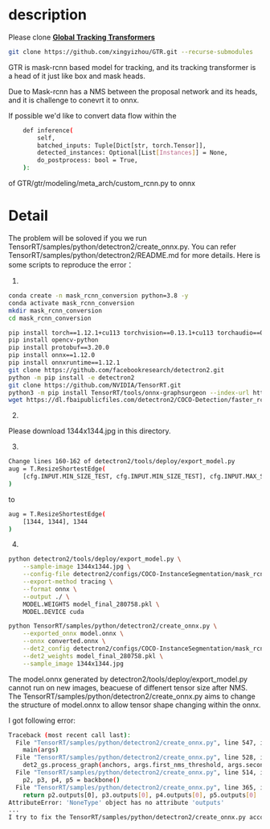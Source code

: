 # description

Please clone [**Global Tracking Transformers**](https://github.com/xingyizhou/GTR#readme)
```bash
git clone https://github.com/xingyizhou/GTR.git --recurse-submodules
```

GTR is mask-rcnn based model for tracking, and its tracking transformer is a head of it just like box and mask heads. 


Due to Mask-rcnn has a NMS between the proposal network and its heads, and it is challenge to conevrt it to onnx. 


If possible we'd like to convert data flow within the 
```bash
    def inference(
        self,
        batched_inputs: Tuple[Dict[str, torch.Tensor]],
        detected_instances: Optional[List[Instances]] = None,
        do_postprocess: bool = True,
    ):
```
of GTR/gtr/modeling/meta_arch/custom_rcnn.py to onnx

# Detail
The problem will be soloved if you we run TensorRT/samples/python/detectron2/create_onnx.py. 
You can refer TensorRT/samples/python/detectron2/README.md for more details.
Here is some scripts to reproduce the error：

1.

```bash
conda create -n mask_rcnn_conversion python=3.8 -y
conda activate mask_rcnn_conversion
mkdir mask_rcnn_conversion
cd mask_rcnn_conversion

pip install torch==1.12.1+cu113 torchvision==0.13.1+cu113 torchaudio==0.12.1 --extra-index-url https://download.pytorch.org/whl/cu113
pip install opencv-python
pip install protobuf==3.20.0
pip install onnx==1.12.0
pip install onnxruntime==1.12.1
git clone https://github.com/facebookresearch/detectron2.git
python -m pip install -e detectron2
git clone https://github.com/NVIDIA/TensorRT.git
python3 -m pip install TensorRT/tools/onnx-graphsurgeon --index-url https://pypi.ngc.nvidia.com
wget https://dl.fbaipublicfiles.com/detectron2/COCO-Detection/faster_rcnn_R_50_FPN_3x/137849458/model_final_280758.pkl
```
2.

Please download 1344x1344.jpg in this directory.

3.
```bash
Change lines 160-162 of detectron2/tools/deploy/export_model.py 
aug = T.ResizeShortestEdge(
    [cfg.INPUT.MIN_SIZE_TEST, cfg.INPUT.MIN_SIZE_TEST], cfg.INPUT.MAX_SIZE_TEST
)
```
to
```bash
aug = T.ResizeShortestEdge(
    [1344, 1344], 1344
)
```
4.
```bash
python detectron2/tools/deploy/export_model.py \
    --sample-image 1344x1344.jpg \
    --config-file detectron2/configs/COCO-InstanceSegmentation/mask_rcnn_R_50_FPN_3x.yaml \
    --export-method tracing \
    --format onnx \
    --output ./ \
    MODEL.WEIGHTS model_final_280758.pkl \
    MODEL.DEVICE cuda

python TensorRT/samples/python/detectron2/create_onnx.py \
    --exported_onnx model.onnx \
    --onnx converted.onnx \
    --det2_config detectron2/configs/COCO-InstanceSegmentation/mask_rcnn_R_50_FPN_3x.yaml \
    --det2_weights model_final_280758.pkl \
    --sample_image 1344x1344.jpg
```
The model.onnx generated by detectron2/tools/deploy/export_model.py cannot run on new images, beacuese of diffenert tensor size after NMS. The TensorRT/samples/python/detectron2/create_onnx.py aims to change the structure of model.onnx to allow tensor shape changing within the onnx. 

I got following error:
```bash
Traceback (most recent call last):
  File "TensorRT/samples/python/detectron2/create_onnx.py", line 547, in <module>
    main(args)
  File "TensorRT/samples/python/detectron2/create_onnx.py", line 528, in main
    det2_gs.process_graph(anchors, args.first_nms_threshold, args.second_nms_threshold)
  File "TensorRT/samples/python/detectron2/create_onnx.py", line 514, in process_graph
    p2, p3, p4, p5 = backbone()
  File "TensorRT/samples/python/detectron2/create_onnx.py", line 365, in backbone
    return p2.outputs[0], p3.outputs[0], p4.outputs[0], p5.outputs[0]
AttributeError: 'NoneType' object has no attribute 'outputs'
...
I try to fix the TensorRT/samples/python/detectron2/create_onnx.py according the issues they disscussed on github. But I always get new error, when I fix one.
